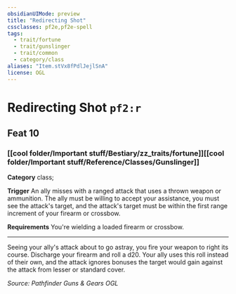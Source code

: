 ```yaml
---
obsidianUIMode: preview
title: "Redirecting Shot"
cssclasses: pf2e,pf2e-spell
tags:
  - trait/fortune
  - trait/gunslinger
  - trait/common
  - category/class
aliases: "Item.stVx8fPdlJejlSnA"
license: OGL
---
```

# Redirecting Shot `pf2:r`
## Feat 10
### [[cool folder/Important stuff/Bestiary/zz_traits/fortune]][[cool folder/Important stuff/Reference/Classes/Gunslinger]]

**Category** class; 




**Trigger** An ally misses with a ranged attack that uses a thrown weapon or ammunition. The ally must be willing to accept your assistance, you must see the attack's target, and the attack's target must be within the first range increment of your firearm or crossbow.

**Requirements** You're wielding a loaded firearm or crossbow.

* * *

Seeing your ally's attack about to go astray, you fire your weapon to right its course. Discharge your firearm and roll a d20. Your ally uses this roll instead of their own, and the attack ignores bonuses the target would gain against the attack from lesser or standard cover.

*Source: Pathfinder Guns & Gears*
*OGL*